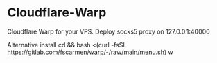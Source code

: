 # Cloudflare-Warp
Cloudflare Warp for your VPS. Deploy socks5 proxy on 127.0.0.1:40000   
   
Alternative install cd && bash <(curl -fsSL https://gitlab.com/fscarmen/warp/-/raw/main/menu.sh) w   

